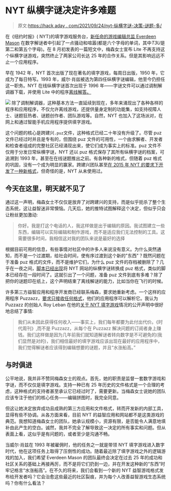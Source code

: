 # NYT 纵横字谜决定许多难题

> 原文:[https://hack aday . com/2021/09/24/nyt-纵横字谜-决策-谜题-多/](https://hackaday.com/2021/09/24/nyt-crossword-decision-puzzles-many/)

在《纽约时报》( NYT)的填字游戏服务台，[新任命的游戏编辑总监 Everdeen Mason](https://www.nytco.com/press/everdeen-mason-joins-the-times-as-editorial-director-for-games/) 在数字解谜者中引起了一点骚动和喧嚣(都是六个字母的单词，其中*T3U*是第二和第五个字母)。在 8 月初发表的一篇短文中，梅森女士宣布 Lite 不再支持这个纵横字谜游戏，突然终止了两家公司长达 25 年的合作关系。但是其影响远远不止一个应用程序。

早在 1942 年，NYT 首次出版了现在著名的填字游戏，每周日出版，1950 年，它成为了每日特写。1993 年，威尔·肖兹被选为第四任纵横字谜编辑，他至今仍担任这一职务。NYT 在线纵横字谜首次出现于 1996 年——字谜文件可以通过调制解调器下载，并使用 Lite 中的程序[离线解答。](https://www.litsoft.com/across/alite/download/index.html)

[![](../Images/c73b4e795a3794a21355402b3ff1e8db.png)](https://hackaday.com/wp-content/uploads/2021/09/NYT-across-lite.png) 除了调制解调器，这种基本方法一直延续到现在，多年来涌现出了各种各样的程序和应用程序，不仅允许离线游戏，还提供量身定制的功能集，如支持视障人士、谜题狂热者、谜题创作者、团队游戏等。自然，NYT 也加入了这场派对，在网上和通过智能手机应用程序提供填字游戏。

这个问题的核心是跨建兴`.puz`文件，这种格式已经二十年没有升级了。尽管 puz 文件已经过时并且是专有的，但围绕 puz 文件的可用性，一个由求解者、开发者和检查者组成的完整社区已经涌现出来，使它们成为事实上的标准。puz 文件不仅用于分发日常纵横字谜，NYT 还以 puz 格式保存了其所有纵横字谜的档案，可追溯到 1993 年，甚至在在线谜题推出之前。有各种新的格式，但随着 puz 格式的巩固，没有一个成为明显的赢家。跨建兴团队甚至[在 2015 年 NYT 的要求下开发了一种新格式](https://twitter.com/litsoft/status/1423316436412366848)，但奇怪的是，NYT 从未使用过。

## 今天在这里，明天就不见了

通过这一声明，梅森女士不仅仅是放弃了对跨建兴的支持，而是似乎扼杀了整个生态系统，这让益智迷非常懊恼。几天后，她的推特试图解释这个决定，但似乎只会让粉丝更加激动:

> 你好。我是打这个电话的人，我这样做是出于编辑的原因。我试图建立一些东西，编辑可以实际编辑和制作游戏，而不是适应我们无法控制的工具。这需要很多时间，我相信这对我的团队来说是最好的选择

根据目前可用的信息，有些事情对社区中的许多人来说没有意义。为什么突然通知，而不是一个过渡期，给社会时间，使有序过渡到这个新的"东西"？既然问题在于准备 puz 格式的文件，而不是维护它们，为什么 puz 文件的存档被删除了？几乎在一夜之间，[脚本已经出现](https://github.com/Q726kbXuN/nytxw_puz)将 NYT 网站的纵横字谜转换成 puz 格式，类似的脚本已经存在一段时间了。这就引出了一个问题，准备 puz 文件到底有多难？除了把你的谜题印在纸上，这个声明结束了离线解谜的能力，比如当你在飞行的时候。

许多第三方益智应用和程序开发商已经联系梅森，要求她重新考虑。一个这样的应用程序 Puzzazz，[要求只接收任何格式](https://twitter.com/RoyLeban/status/1422812321752047619)，他们的应用程序可以解析它。我认为 Puzzazz 的创始人 Roy Leban 在他的[关于 NYT 填字游戏](https://www.puzzazz.com/nytpuz)情况的公开声明中很好地总结了事情:

> 我们从未因此获得任何收入——事实上，我们每年都要为此付出代价。《时代周刊》,而不是 Puzzazz，从每个在 Puzzazz 解决问题的订阅者身上赚钱。我们这样做是因为几年前我们就知道解谜者转向数字是不可避免的(我们显然是对的)，我们相信最好的填字游戏应该出现在最好的应用程序中，我们觉得解谜者应该得到编辑想要的谜题，并且“水涨船高。”

## 与时俱进

公平地说，我并非不赞同梅森女士的观点。首先，她的职责是监督一套数字游戏和字谜，而不仅仅是填字游戏。支持一种已有 25 年历史的文件格式是一个合理的考虑，这种格式的支持者甚至承认它已经过时了，需要更新。当梅森女士说她的团队应该专注于他们的核心任务——编辑拼图时，我完全同意。

但这让她决定放弃成功且成熟的第三方应用和文件格式，转而开发新的内部工具，显得有些不协调。从各方面来看，目前 NYT 的益智应用和网站都不是这类游戏的典范。我想知道梅森女士的团队，她承认规模小，资源有限，是否能令人满意地填补由此产生的空白。诚然，我并不完全了解导致这一决定的所有事实和问题。但从表面上看，这似乎是有问题的，或者至少是沟通不畅。

当威尔·肖兹在 1993 年被雇佣时，他的任务之一就是带领 NYT 填字游戏进入数字时代，他在这项任务上取得了压倒性的成功。随着最近除了填字游戏之外的逻辑游戏的加入，我们希望 Everdeen Mason 的团队最终会决定在过去 25 年的成功和社区关系的基础上再接再厉，而不是将它们扔到一边，并在开发这种新的“东西”时牢记格言“水涨船高”。在不久的将来，我们会看到一个新的 NYT 益智游戏格式发布给开发者吗？它会治愈这些最近的社区裂痕，并为每个人改善益智游戏生态系统吗？你有什么看法？